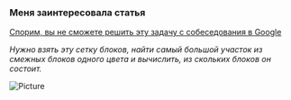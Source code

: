### Меня заинтересовала статья
[Спорим, вы не сможете решить эту задачу с собеседования в Google](https://proglib.io/p/google-interview-task)

*Нужно взять эту сетку блоков, найти самый большой участок из смежных блоков одного цвета и вычислить, из скольких блоков он состоит.*



![Picture](https://media.proglib.io/wp-uploads/2019/06/bfHFxc9XC9hALpkzPjx0ReJezLbhsOwKj5u9.jpg)

